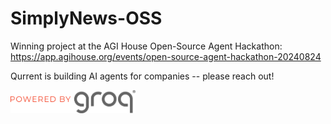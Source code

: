 # SimplyNews-OSS

Winning project at the AGI House Open-Source Agent Hackathon: https://app.agihouse.org/events/open-source-agent-hackathon-20240824

Qurrent is building AI agents for companies -- please reach out!

<img src="./groq.png" alt="Powered by Groq" width="200"/>
